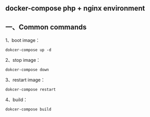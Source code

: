 ## docker-compose php + nginx environment

## 一、Common commands

1、boot image：
```
dokcer-compose up -d
```
2、stop image：
```
dokcer-compose down
```
3、restart image：
```
dokcer-compose restart
```
4、build：
```
dokcer-compose build
```